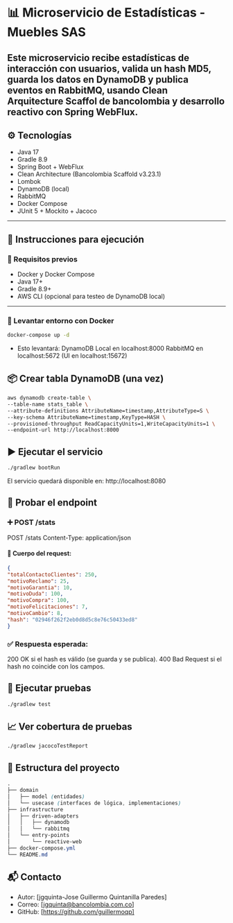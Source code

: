 # 📊 Microservicio de Estadísticas - Muebles SAS
Este microservicio recibe estadísticas de interacción con usuarios, valida un hash MD5, guarda los datos en **DynamoDB** y 
publica eventos en **RabbitMQ**, usando Clean Arquitecture Scaffol de bancolombia y desarrollo reactivo con **Spring WebFlux**.
---
## ⚙️ Tecnologías
- Java 17
- Gradle 8.9
- Spring Boot + WebFlux
- Clean Architecture (Bancolombia Scaffold v3.23.1)
- Lombok
- DynamoDB (local)
- RabbitMQ
- Docker Compose
- JUnit 5 + Mockito + Jacoco
---
## 🚀 Instrucciones para ejecución
### 🔧 Requisitos previos
- Docker y Docker Compose
- Java 17+
- Gradle 8.9+
- AWS CLI (opcional para testeo de DynamoDB local)
---
### 🐳 Levantar entorno con Docker
```bash
docker-compose up -d
```
* Esto levantará:
DynamoDB Local en localhost:8000
RabbitMQ en localhost:5672 (UI en localhost:15672)
## 📦 Crear tabla DynamoDB (una vez)
```bash
aws dynamodb create-table \
--table-name stats_table \
--attribute-definitions AttributeName=timestamp,AttributeType=S \
--key-schema AttributeName=timestamp,KeyType=HASH \
--provisioned-throughput ReadCapacityUnits=1,WriteCapacityUnits=1 \
--endpoint-url http://localhost:8000
```
## ▶️ Ejecutar el servicio
```bash
./gradlew bootRun
```
El servicio quedará disponible en: http://localhost:8080
## 🧪 Probar el endpoint
### ➕ POST /stats
POST /stats
Content-Type: application/json
#### 🧾 Cuerpo del request:
```json
{
"totalContactoClientes": 250,
"motivoReclamo": 25,
"motivoGarantia": 10,
"motivoDuda": 100,
"motivoCompra": 100,
"motivoFelicitaciones": 7,
"motivoCambio": 8,
"hash": "02946f262f2eb0d8d5c8e76c50433ed8"
}
```
### ✅ Respuesta esperada:
200 OK si el hash es válido (se guarda y se publica).
400 Bad Request si el hash no coincide con los campos.
## 🧪 Ejecutar pruebas
```bash
./gradlew test
```
## 📈 Ver cobertura de pruebas
```bash
./gradlew jacocoTestReport
```
## 📂 Estructura del proyecto
```scss
.
├── domain
│   ├── model (entidades)
│   └── usecase (interfaces de lógica, implementaciones)
├── infrastructure
│   ├── driven-adapters
│   │   ├── dynamodb
│   │   └── rabbitmq
│   └── entry-points
│       └── reactive-web
├── docker-compose.yml
└── README.md
```
## 📬 Contacto
* Autor: [jgquinta-Jose Guillermo Quintanilla Paredes]
* Correo: [jgquinta@bancolombia.com.co]
* GitHub: [https://github.com/guillermoqp]